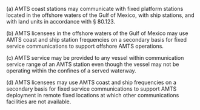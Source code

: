 (a) AMTS coast stations may communicate with fixed platform stations located in the offshore waters of the Gulf of Mexico, with ship stations, and with land units in accordance with § 80.123.

(b) AMTS licensees in the offshore waters of the Gulf of Mexico may use AMTS coast and ship station frequencies on a secondary basis for fixed service communications to support offshore AMTS operations.

(c) AMTS service may be provided to any vessel within communication service range of an AMTS station even though the vessel may not be operating within the confines of a served waterway.

(d) AMTS licensees may use AMTS coast and ship frequencies on a secondary basis for fixed service communications to support AMTS deployment in remote fixed locations at which other communications facilities are not available.

